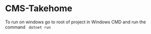 # CMS-Takehome
To run on windows go to root of project in Windows CMD and run the command
<code>
  dotnet run
</code>
